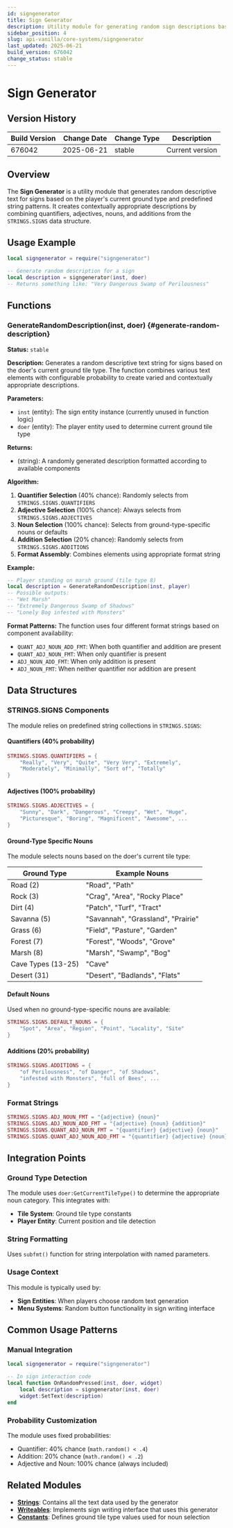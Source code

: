 ```yaml
---
id: signgenerator
title: Sign Generator
description: Utility module for generating random sign descriptions based on ground type and predefined string patterns
sidebar_position: 4
slug: api-vanilla/core-systems/signgenerator
last_updated: 2025-06-21
build_version: 676042
change_status: stable
---
```


# Sign Generator

## Version History
| Build Version | Change Date | Change Type | Description |
|---|----|----|----|
| 676042 | 2025-06-21 | stable | Current version |

## Overview

The **Sign Generator** is a utility module that generates random descriptive text for signs based on the player's current ground type and predefined string patterns. It creates contextually appropriate descriptions by combining quantifiers, adjectives, nouns, and additions from the `STRINGS.SIGNS` data structure.

## Usage Example

```lua
local signgenerator = require("signgenerator")

-- Generate random description for a sign
local description = signgenerator(inst, doer)
-- Returns something like: "Very Dangerous Swamp of Perilousness"
```

## Functions

### GenerateRandomDescription(inst, doer) {#generate-random-description}

**Status:** `stable`

**Description:**
Generates a random descriptive text string for signs based on the doer's current ground tile type. The function combines various text elements with configurable probability to create varied and contextually appropriate descriptions.

**Parameters:**
- `inst` (entity): The sign entity instance (currently unused in function logic)
- `doer` (entity): The player entity used to determine current ground tile type

**Returns:**
- (string): A randomly generated description formatted according to available components

**Algorithm:**
1. **Quantifier Selection** (40% chance): Randomly selects from `STRINGS.SIGNS.QUANTIFIERS`
2. **Adjective Selection** (100% chance): Always selects from `STRINGS.SIGNS.ADJECTIVES`
3. **Noun Selection** (100% chance): Selects from ground-type-specific nouns or defaults
4. **Addition Selection** (20% chance): Randomly selects from `STRINGS.SIGNS.ADDITIONS`
5. **Format Assembly**: Combines elements using appropriate format string

**Example:**
```lua
-- Player standing on marsh ground (tile type 8)
local description = GenerateRandomDescription(inst, player)
-- Possible outputs:
-- "Wet Marsh"
-- "Extremely Dangerous Swamp of Shadows"
-- "Lonely Bog infested with Monsters"
```

**Format Patterns:**
The function uses four different format strings based on component availability:
- `QUANT_ADJ_NOUN_ADD_FMT`: When both quantifier and addition are present
- `QUANT_ADJ_NOUN_FMT`: When only quantifier is present
- `ADJ_NOUN_ADD_FMT`: When only addition is present
- `ADJ_NOUN_FMT`: When neither quantifier nor addition are present

## Data Structures

### STRINGS.SIGNS Components

The module relies on predefined string collections in `STRINGS.SIGNS`:

#### Quantifiers (40% probability)
```lua
STRINGS.SIGNS.QUANTIFIERS = {
    "Really", "Very", "Quite", "Very Very", "Extremely",
    "Moderately", "Minimally", "Sort of", "Totally"
}
```

#### Adjectives (100% probability)
```lua
STRINGS.SIGNS.ADJECTIVES = {
    "Sunny", "Dark", "Dangerous", "Creepy", "Wet", "Huge",
    "Picturesque", "Boring", "Magnificent", "Awesome", ...
}
```

#### Ground-Type Specific Nouns
The module selects nouns based on the doer's current tile type:

| Ground Type | Example Nouns |
|-------------|---------------|
| Road (2) | "Road", "Path" |
| Rock (3) | "Crag", "Area", "Rocky Place" |
| Dirt (4) | "Patch", "Turf", "Tract" |
| Savanna (5) | "Savannah", "Grassland", "Prairie" |
| Grass (6) | "Field", "Pasture", "Garden" |
| Forest (7) | "Forest", "Woods", "Grove" |
| Marsh (8) | "Marsh", "Swamp", "Bog" |
| Cave Types (13-25) | "Cave" |
| Desert (31) | "Desert", "Badlands", "Flats" |

#### Default Nouns
Used when no ground-type-specific nouns are available:
```lua
STRINGS.SIGNS.DEFAULT_NOUNS = {
    "Spot", "Area", "Region", "Point", "Locality", "Site"
}
```

#### Additions (20% probability)
```lua
STRINGS.SIGNS.ADDITIONS = {
    "of Perilousness", "of Danger", "of Shadows",
    "infested with Monsters", "full of Bees", ...
}
```

### Format Strings
```lua
STRINGS.SIGNS.ADJ_NOUN_FMT = "{adjective} {noun}"
STRINGS.SIGNS.ADJ_NOUN_ADD_FMT = "{adjective} {noun} {addition}"
STRINGS.SIGNS.QUANT_ADJ_NOUN_FMT = "{quantifier} {adjective} {noun}"
STRINGS.SIGNS.QUANT_ADJ_NOUN_ADD_FMT = "{quantifier} {adjective} {noun} {addition}"
```

## Integration Points

### Ground Type Detection
The module uses `doer:GetCurrentTileType()` to determine the appropriate noun category. This integrates with:
- **Tile System**: Ground tile type constants
- **Player Entity**: Current position and tile detection

### String Formatting
Uses `subfmt()` function for string interpolation with named parameters.

### Usage Context
This module is typically used by:
- **Sign Entities**: When players choose random text generation
- **Menu Systems**: Random button functionality in sign writing interface

## Common Usage Patterns

### Manual Integration
```lua
local signgenerator = require("signgenerator")

-- In sign interaction code
local function OnRandomPressed(inst, doer, widget)
    local description = signgenerator(inst, doer)
    widget:SetText(description)
end
```

### Probability Customization
The module uses fixed probabilities:
- Quantifier: 40% chance (`math.random() < .4`)
- Addition: 20% chance (`math.random() < .2`)
- Adjective and Noun: 100% chance (always included)

## Related Modules

- [**Strings**](./strings.md): Contains all the text data used by the generator
- [**Writeables**](./writeables.md): Implements sign writing interface that uses this generator
- [**Constants**](./constants.md): Defines ground tile type values used for noun selection
